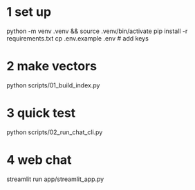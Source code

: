 # 1 set up
python -m venv .venv && source .venv/bin/activate
pip install -r requirements.txt
cp .env.example .env   # add keys

# 2 make vectors
python scripts/01_build_index.py

# 3 quick test
python scripts/02_run_chat_cli.py

# 4 web chat
streamlit run app/streamlit_app.py

